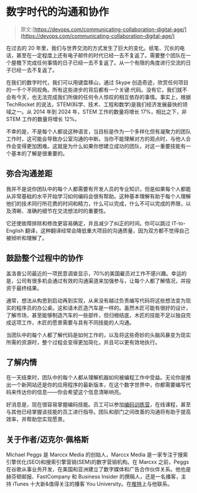 # 数字时代的沟通和协作

> 原文:[https://devops.com/communicating-collaboration-digital-age/](https://devops.com/communicating-collaboration-digital-age/)

在过去的 20 年里，我们与世界交流的方式发生了巨大的变化。纸笔、冗长的电话，甚至在一定程度上还有电子邮件的时代已经一去不复返了。需要整个团队在一个屋檐下完成任何事情的日子已经一去不复返了。从一个有限的角度进行交流的日子已经一去不复返了。

在我们的数字时代，我们可以用键盘移山，通过 Skype 创造奇迹，欣赏任何项目的一千个不同视角。所有这些进步的背后都有一个关键:代码。没有它，我们就不会有今天，也无法完成我们所做的任何令人惊叹的相互依存的事情。事实上，根据 TechRocket 的说法，STEM(科学、技术、工程和数学)是我们经济发展最快的领域之一。从 2014 年到 2024 年，STEM 工作的数量将增长 17%，相比之下，非 STEM 工作的数量将增长 12%。

不幸的是，不是每个人都说这种语言，当目标是作为一个多样化但有凝聚力的团队工作时，这可能会导致办公室沟通的中断。当你不能理解对方的观点时，与他人合作会变得更加困难。这就是为什么如果你想建立成功的团队，对这一重要技能有一个基本的了解是很重要的。

## **弥合沟通差距**

我并不是说你团队中的每个人都需要有开发人员的专业知识，但是如果每个人都能从非常基础的水平开始学习如何编码会很有帮助。这种基本理解有助于每个人理解他们的技术同行所花费的时间和精力，什么可以完成，什么不可以完成的界限，以及清晰、准确的细节在交流想法时的重要性。

它还使故障排除和修改更容易确定，并且减少了纠正的时间。你可以跳过 IT-to-English 翻译，这种翻译经常会降低重大项目的沟通质量，因为双方都不觉得自己被倾听和理解了。

## **鼓励整个过程中的协作**

盖洛普公司最近的一项民意调查显示，70%的美国雇员对工作不感兴趣。幸运的是，公司有很多机会通过有效的沟通渠道来加强参与，让每个人都了解情况，并投资于最终结果。

通常，想法从构思到启动再到实现，从来没有越过负责编写代码将这些想法变为现实的程序员的办公桌。这和请木匠造汽车是一样的。虽然木匠可能有很好的设计，了解市场，甚至能够制造汽车的一些部件，但归根结底，木匠的技能不足以独自完成这项工作，木匠的愿景需要与具有不同技能的人沟通。

当团队中的每个人都了解代码是如何工作的，以及将这些奇妙的头脑风暴变为现实所需的资源时，整个过程会变得更加简化，并且可以更有效地执行。

## **了解内情**

在一天结束时，团队中的每个人都从理解机器如何被编程工作中受益。无论你是推出一个新网站还是你的应用程序的最新版本，在这个数字世界中，你都需要编写代码来传达你的信息——你会希望这个信息清晰响亮。

好消息是，现在很容易掌握编码技能。员工可以参加[编码训练营](https://sanantoniocodingacademy.com/)，在线课程，甚至与其他已经掌握该技能的员工进行指导。团队和部门之间改善的沟通将有助于提高效率，并帮助您实现愿景。

## 关于作者/迈克尔·佩格斯

Michael Peggs 是 Marccx Media 的创始人，Marccx Media 是一家专注于搜索引擎优化(SEO)和搜索引擎营销(SEM)的数字营销机构。在 Marcxx 之前，Peggs 在谷歌从事业务开发，在美国和亚洲建立了数字媒体和广告合作伙伴关系。他也是赫芬顿邮报、FastCompany 和 Business Insider 的撰稿人，还是一名播客，主持 iTunes 十大新&值得关注的播客 You University。在[推特](https://www.twitter.com/marccxmedia)上与他联系。